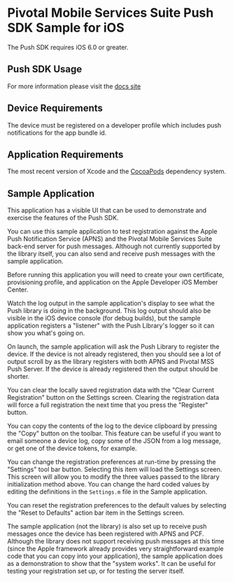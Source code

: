 Pivotal Mobile Services Suite Push SDK Sample for iOS
=====================================================

The Push SDK requires iOS 6.0 or greater.

Push SDK Usage
--------------

For more information please visit the [docs site](https://github.com/cfmobile/docs-pushnotifications-ios)


Device Requirements
-------------------

The device must be registered on a developer profile which includes push notifications for the app bundle id.


Application Requirements
------------------------

The most recent version of Xcode and the [CocoaPods](http://cocoapods.org/) dependency system.


Sample Application
------------------

This application has a visible UI that can be used to demonstrate and exercise the features of the Push SDK.

You can use this sample application to test registration against the Apple Push Notification Service (APNS) and the Pivotal Mobile Services Suite back-end server for push messages.  Although not currently supported by the library itself, you can also send and receive push messages with the sample application.

Before running this application you will need to create your own certificate, provisioning profile, and application on the Apple Developer iOS Member Center.

Watch the log output in the sample application's display to see what the Push library is doing in the background.  This log output should also be visible in the iOS device console (for debug builds), but the sample application registers a "listener" with the Push Library's logger so it can show you what's going on.

On launch, the sample application will ask the Push Library to register the device. If the device is not already registered, then you should see a lot of output scroll by as the library registers with both APNS and Pivotal MSS Push Server.  If the device is already registered then the output should be shorter.

You can clear the locally saved registration data with the "Clear Current Registration" button on the Settings screen. Clearing the registration data will force a full registration the next time that you press the "Register" button.

You can copy the contents of the log to the device clipboard by pressing the "Copy" button on the toolbar.  This feature can be useful if you want to email someone a device log, copy some of the JSON from a log message, or get one of the device tokens, for example.

You can change the registration preferences at run-time by pressing the "Settings" tool bar button.  Selecting this item will load the Settings screen.  This screen will allow you to modify the three values passed to the library initialization method above.  You can change the hard coded values by editing the definitions in the `Settings.m` file in the Sample application.

You can reset the registration preferences to the default values by selecting the "Reset to Defaults" action bar item in the Settings screen.

The sample application (not the library) is also set up to receive push messages once the device has been registered with APNS and PCF.  Although the library does not support receiving push messages at this time (since the Apple framework already provides very straightforward example code that you can copy into your application), the sample application does as a demonstration to show that the "system works".  It can be useful for testing your registration set up, or for testing the server itself.